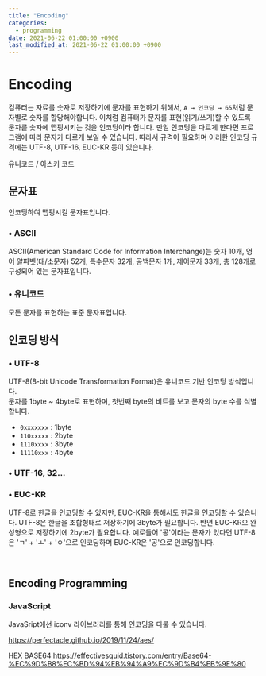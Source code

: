 ```yaml
---
title: "Encoding"
categories:
  - programming
date: 2021-06-22 01:00:00 +0900
last_modified_at: 2021-06-22 01:00:00 +0900
---
```


# Encoding
 컴퓨터는 자료를 숫자로 저장하기에 문자를 표현하기 위해서, `A → 인코딩 → 65`처럼 문자별로 숫자를 할당해야합니다. 이처럼 컴퓨터가 문자를 표현(읽기/쓰기)할 수 있도록 문자를 숫자에 맵핑시키는 것을 인코딩이라 합니다. 만일 인코딩을 다르게 한다면 프로그램에 따라 문자가 다르게 보일 수 있습니다. 따라서 규격이 필요하며 이러한 인코딩 규격에는 UTF-8, UTF-16, EUC-KR 등이 있습니다.

유니코드 / 아스키 코드

## 문자표
인코딩하여 맵핑시킬 문자표입니다.
### • ASCII
ASCII(American Standard Code for Information Interchange)는 숫자 10개, 영어 알파벳(대/소문자) 52개, 특수문자 32개, 공백문자 1개, 제어문자 33개, 총 128개로 구성되어 있는 문자표입니다.

### • 유니코드
모든 문자를 표현하는 표준 문자표입니다.

## 인코딩 방식
### • UTF-8
UTF-8(8-bit Unicode Transformation Format)은 유니코드 기반 인코딩 방식입니다.  
문자를 1byte ~ 4byte로 표현하며, 첫번째 byte의 비트를 보고 문자의 byte 수를 식별합니다.  
- `0xxxxxxx` : 1byte
- `110xxxxx` : 2byte
- `1110xxxx` : 3byte
- `11110xxx` : 4byte

### • UTF-16, 32...

### • EUC-KR
UTF-8로 한글을 인코딩할 수 있지만, EUC-KR을 통해서도 한글을 인코딩할 수 있습니다.
UTF-8은 한글을 조합형태로 저장하기에 3byte가 필요합니다. 반면 EUC-KR으 완성형으로 저장하기에 2byte가 필요합니다. 예로들어 '공'이라는 문자가 있다면 UTF-8은 'ㄱ' + 'ㅗ' + 'ㅇ'으로 인코딩하며 EUC-KR은 '공'으로 인코딩합니다.

<br>

## Encoding Programming
### JavaScript
JavaSript에선 iconv 라이브러리를 통해 인코딩을 다룰 수 있습니다.

https://perfectacle.github.io/2019/11/24/aes/


HEX
BASE64
https://effectivesquid.tistory.com/entry/Base64-%EC%9D%B8%EC%BD%94%EB%94%A9%EC%9D%B4%EB%9E%80